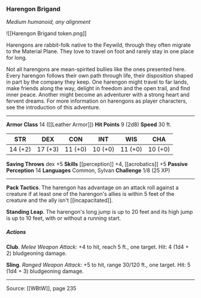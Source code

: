 ### Harengon Brigand
_Medium humanoid, any alignment_

![[Harengon Brigand token.png]]

Harengons are rabbit-folk native to the Feywild, through they often migrate to the Material Plane. They love to travel on foot and rarely stay in one place for long.

Not all harengons are mean-spirited bullies like the ones presented here. Every harengon follows their own path through life, their disposition shaped in part by the company they keep. One harengon might travel to far lands, make friends along the way, delight in freedom and the open trail, and find inner peace. Another might become an adventurer with a strong heart and fervent dreams. For more information on harengons as player characters, see the introduction of this adventure.




---

**Armor Class** 14 ([[Leather Armor]])
**Hit Points** 9 (2d8)
**Speed** 30 ft.

| STR     | DEX     | CON     | INT     | WIS     | CHA     |
|---------|---------|---------|---------|---------|---------|
| 14 (+2) | 17 (+3) | 11 (+0) | 10 (+0) | 11 (+0) | 10 (+0) |

**Saving Throws** dex +5
**Skills** [[perception]] +4, [[acrobatics]] +5
**Passive Perception** 14
**Languages** Common, Sylvan
**Challenge** 1/8 (25 XP)

---

**Pack Tactics**. The harengon has advantage on an attack roll against a creature if at least one of the harengon's allies is within 5 feet of the creature and the ally isn't [[incapacitated]].

**Standing Leap**. The harengon's long jump is up to 20 feet and its high jump is up to 10 feet, with or without a running start.

##### Actions
**Club**. _Melee Weapon Attack:_ +4 to hit, reach 5 ft., one target. Hit: 4 (1d4 + 2) bludgeoning damage.

**Sling**. _Ranged Weapon Attack:_ +5 to hit, range 30/120 ft., one target. Hit: 5 (1d4 + 3) bludgeoning damage.


---

Source: [[WBtW]], page 235